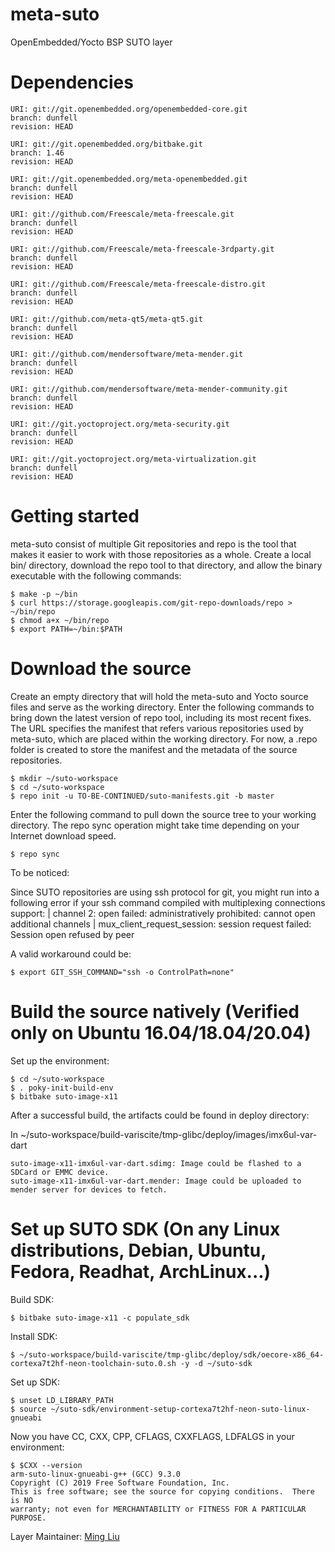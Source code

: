 # meta-suto
OpenEmbedded/Yocto BSP SUTO layer


# Dependencies

```
URI: git://git.openembedded.org/openembedded-core.git
branch: dunfell
revision: HEAD

URI: git://git.openembedded.org/bitbake.git
branch: 1.46
revision: HEAD

URI: git://git.openembedded.org/meta-openembedded.git
branch: dunfell
revision: HEAD

URI: git://github.com/Freescale/meta-freescale.git
branch: dunfell
revision: HEAD

URI: git://github.com/Freescale/meta-freescale-3rdparty.git
branch: dunfell
revision: HEAD

URI: git://github.com/Freescale/meta-freescale-distro.git
branch: dunfell
revision: HEAD

URI: git://github.com/meta-qt5/meta-qt5.git
branch: dunfell
revision: HEAD

URI: git://github.com/mendersoftware/meta-mender.git
branch: dunfell
revision: HEAD

URI: git://github.com/mendersoftware/meta-mender-community.git
branch: dunfell
revision: HEAD

URI: git://git.yoctoproject.org/meta-security.git
branch: dunfell
revision: HEAD

URI: git://git.yoctoproject.org/meta-virtualization.git
branch: dunfell
revision: HEAD

```


# Getting started

meta-suto consist of multiple Git repositories and repo is the tool that makes it easier to work with those repositories as a whole. Create a local bin/ directory, download the repo tool to that directory, and allow the binary executable with the following commands:

```
$ make -p ~/bin
$ curl https://storage.googleapis.com/git-repo-downloads/repo > ~/bin/repo
$ chmod a+x ~/bin/repo
$ export PATH=~/bin:$PATH
```


# Download the source

Create an empty directory that will hold the meta-suto and Yocto source files and serve as the working directory. Enter the following commands to bring down the latest version of repo tool, including its most recent fixes. The URL specifies the manifest that refers various repositories used by meta-suto, which are placed within the working directory. For now, a .repo folder is created to store the manifest and the metadata of the source repositories.


```
$ mkdir ~/suto-workspace
$ cd ~/suto-workspace
$ repo init -u TO-BE-CONTINUED/suto-manifests.git -b master
```


Enter the following command to pull down the source tree to your working directory. The repo sync operation might take time depending on your Internet download speed.

```
$ repo sync
```

To be noticed:

Since SUTO repositories are using ssh protocol for git, you might run into a following error if your ssh command compiled with multiplexing connections support:
| channel 2: open failed: administratively prohibited: cannot open additional channels
| mux_client_request_session: session request failed: Session open refused by peer

A valid workaround could be:
```
$ export GIT_SSH_COMMAND="ssh -o ControlPath=none"
```


# Build the source natively (Verified only on Ubuntu 16.04/18.04/20.04)

Set up the environment:

```
$ cd ~/suto-workspace
$ . poky-init-build-env
$ bitbake suto-image-x11
```

After a successful build, the artifacts could be found in deploy directory:

In ~/suto-workspace/build-variscite/tmp-glibc/deploy/images/imx6ul-var-dart
```
suto-image-x11-imx6ul-var-dart.sdimg: Image could be flashed to a SDCard or EMMC device.
suto-image-x11-imx6ul-var-dart.mender: Image could be uploaded to mender server for devices to fetch.
```


# Set up SUTO SDK (On any Linux distributions, Debian, Ubuntu, Fedora, Readhat, ArchLinux...)

Build SDK:

```
$ bitbake suto-image-x11 -c populate_sdk
```

Install SDK:

```
$ ~/suto-workspace/build-variscite/tmp-glibc/deploy/sdk/oecore-x86_64-cortexa7t2hf-neon-toolchain-suto.0.sh -y -d ~/suto-sdk
```

Set up SDK:

```
$ unset LD_LIBRARY_PATH
$ source ~/suto-sdk/environment-setup-cortexa7t2hf-neon-suto-linux-gnueabi
```

Now you have CC, CXX, CPP, CFLAGS, CXXFLAGS, LDFALGS in your environment:

```
$ $CXX --version
arm-suto-linux-gnueabi-g++ (GCC) 9.3.0
Copyright (C) 2019 Free Software Foundation, Inc.
This is free software; see the source for copying conditions.  There is NO
warranty; not even for MERCHANTABILITY or FITNESS FOR A PARTICULAR PURPOSE.
```


Layer Maintainer: [Ming Liu](<mailto:liu.ming50@gmail.com>)
